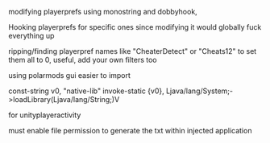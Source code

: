 modifying playerprefs using monostring and dobbyhook, 

Hooking playerprefs for specific ones since modifying it would globally fuck everything up

ripping/finding playerpref names like "CheaterDetect" or "Cheats12" to set them all to 0, useful, add your own filters too


using polarmods gui easier to import 

const-string v0, "native-lib"
invoke-static {v0}, Ljava/lang/System;->loadLibrary(Ljava/lang/String;)V

for unityplayeractivity

must enable file permission to generate the txt within injected application
